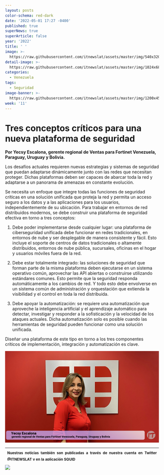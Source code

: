 ```yaml
---
layout: posts
color-schema: red-dark
date: '2022-05-01 17:27 -0400'
published: true
superNews: true
superArticle: false
year: '2022'
title: ' '
image: >-
  https://raw.githubusercontent.com/itnewslat/assets/master/img/540x320/Yecsy-Escalona-p.jpg
detail-image: >-
  https://raw.githubusercontent.com/itnewslat/assets/master/img/1024x680/Yecsy-Escalona-g.jpg
categories:
  - Venezuela
tags:
  - Seguridad
image-banner: >-
  https://raw.githubusercontent.com/itnewslat/assets/master/img/1200x450/Fortinet-MAYO-1.jpg
week: '11'
---
```

# Tres conceptos críticos para una nueva plataforma de seguridad

**Por Yecsy Escalona, gerente regional de Ventas para Fortinet Venezuela, Paraguay, Uruguay y Bolivia.**

Los desafíos actuales requieren nuevas estrategias y sistemas de seguridad que puedan adaptarse dinámicamente junto con las redes que necesitan proteger. Dichas plataformas deben ser capaces de abarcar toda la red y adaptarse a un panorama de amenazas en constante evolución. 

Se necesita un enfoque que integre todas las funciones de seguridad críticas en una solución unificada que proteja la red y permita un acceso seguro a los datos y a las aplicaciones para los usuarios, independientemente de su ubicación. Para trabajar en entornos de red distribuidos modernos, se debe construir una plataforma de seguridad efectiva en torno a tres conceptos:

1.	Debe poder implementarse desde cualquier lugar: una plataforma de ciberseguridad unificada debe funcionar en redes tradicionales, en entornos de nube y ser desplegable de manera consistente y fácil. Esto incluye el soporte de centros de datos tradicionales o altamente distribuidos, entornos de nube pública, sucursales, oficinas en el hogar y usuarios móviles fuera de la red. 

2.	Debe estar totalmente integrado: las soluciones de seguridad que forman parte de la misma plataforma deben ejecutarse en un sistema operativo común, aprovechar las API abiertas o construirse utilizando estándares comunes. Esto permite que la seguridad responda automáticamente a los cambios de red. Y todo esto debe envolverse en un sistema común de administración y orquestación que extienda la visibilidad y el control en toda la red distribuida.

3.	Debe apoyar la automatización: se requiere una automatización que aproveche la inteligencia artificial y el aprendizaje automático para detectar, investigar y responder a la sofisticación y la velocidad de los ataques actuales. Dicha automatización solo es posible cuando las herramientas de seguridad pueden funcionar como una solución unificada. 

Diseñar una plataforma de este tipo en torno a los tres componentes críticos de implementación, integración y automatización es clave.

![](https://raw.githubusercontent.com/itnewslat/assets/master/img/540x320/Yecsy-Escalona-p.jpg)

<table style="height: 42px;" width="569">
<tbody>
<tr>
<td style="text-align: justify;"><sub><strong>Nuestras noticias también son publicadas a través de nuestra cuenta en Twitter <a href="https://twitter.com/itnewslat?lang=es">@ITNEWSLAT</a> y en la aplicación <a href="https://squidapp.co/en/">SQUID</a></strong></sub></td>
</tr>
</tbody>
</table>

<img src="https://tracker.metricool.com/c3po.jpg?hash=56f88a41e39ab42c063cc51676587a04"/>
